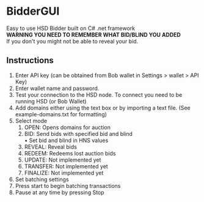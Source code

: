 # BidderGUI

Easy to use HSD Bidder built on C# .net framework  
**WARNING YOU NEED TO REMEMBER WHAT BID/BLIND YOU ADDED**  
If you don't you might not be able to reveal your bid.

## Instructions
1. Enter API key (can be obtained from Bob wallet in Settings > wallet > API Key)
2. Enter wallet name and password.
3. Test your connection to the HSD node. To connect you need to be running HSD (or Bob Wallet)
4. Add domains either using the text box or by importing a text file. (See example-domains.txt for formatting)
5. Select mode
   1. OPEN: Opens domains for auction
   2. BID: Send bids with specified bid and blind  
        • Set bid and blind in HNS values
   3. REVEAL: Reveal bids
   4. REDEEM: Redeems lost auction bids
   5. UPDATE: Not implemented yet
   6. TRANSFER: Not implemented yet
   7. FINALIZE: Not implemented yet
6. Set batching settings
7. Press start to begin batching transactions
8. Pause at any time by pressing Stop